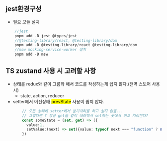 
## jest환경구성  
- 필요 모듈 설치
```javascript
    //jest
    pnpm add -D jest @types/jest
    //@testing-library/react, @testing-library/dom
    pnpm add -D @testing-library/react @testing-library/dom
    //msw mocking-service-worker 설치 
    pnpm add -D msw
```

## TS zustand 사용 시 고려할 사항
 - 상태를 redux와 같이 그룹화 해서 코드를 작성하는게 쉽지 않다.(전역 스토어 사용 시)
   - state, action, reducer
 - setter에서 이전상태 <mark>prevState</mark> 사용이 쉽지 않다.
    ```typescript
        // 모든 상태에 setter에서 분기처리를 하고 싶지 않음...
        // 그렇다면 ? 항상 get을 같이 내려줘서 set하는 곳에서 비교 처리한다?
        const someState = (set, get) => ({
          value:1,
          setValue:(next) => set({value: typeof next === "function" ? next(get().value) : next}) 
        })
    ```
   